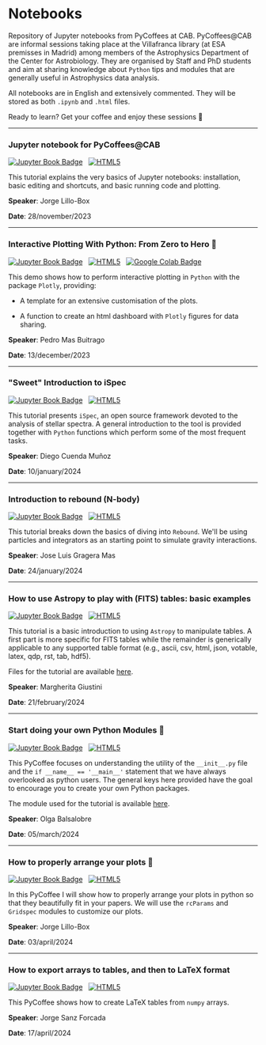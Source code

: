 # Notebooks
Repository of Jupyter notebooks from PyCoffees at CAB. PyCoffees@CAB are informal sessions taking place at the Villafranca library (at ESA premisses in Madrid) among members of the Astrophysics Department of the Center for Astrobiology. They are organised by Staff and PhD students and aim at sharing knowledge about `Python` tips and modules that are generally useful in Astrophysics data analysis.

All notebooks are in English and extensively commented. They will be stored as both `.ipynb` and `.html` files. 

Ready to learn? Get your coffee and enjoy these sessions 👋

***
### Jupyter notebook for PyCoffees@CAB
[![Jupyter Book Badge](https://jupyterbook.org/badge.svg)](notebooks/2023_11_29__IntroJupyter_JorgeLilloBox.ipynb) &nbsp; [![HTML5](https://img.shields.io/badge/HTML5-white?style=flat-square&logo=html5&logoColor=white&color=%23E34F26
)](notebooks/html/2023_11_29__IntroJupyter_JorgeLilloBox.html)

This tutorial explains the very basics of Jupyter notebooks: installation, basic editing and shortcuts, and basic running code and plotting.

**Speaker**: Jorge Lillo-Box

**Date**: 28/november/2023

***
### Interactive Plotting With Python: From Zero to Hero 🚀
[![Jupyter Book Badge](https://jupyterbook.org/badge.svg)](notebooks/2023_12_13_interactive_viz_PedroMas.ipynb) &nbsp; [![HTML5](https://img.shields.io/badge/HTML5-white?style=flat-square&logo=html5&logoColor=white&color=%23E34F26
)](notebooks/html/2023_12_13_interactive_viz_PedroMas.html) &nbsp; [![Google Colab Badge](https://colab.research.google.com/assets/colab-badge.svg)](https://colab.research.google.com/drive/1t9h-FtFG8ryJ0BsHxkqQRkH3zWc_y_q5?usp=sharing)

This demo shows how to perform interactive plotting in `Python` with the package `Plotly`, providing:

- A template for an extensive customisation of the plots.

- A function to create an html dashboard with `Plotly` figures for data sharing.

**Speaker**: Pedro Mas Buitrago

**Date**: 13/december/2023

***
### "Sweet" Introduction to iSpec
[![Jupyter Book Badge](https://jupyterbook.org/badge.svg)](notebooks/2024_01_10_intro_iSpec_DiegoCuenda.ipynb) &nbsp; [![HTML5](https://img.shields.io/badge/HTML5-white?style=flat-square&logo=html5&logoColor=white&color=%23E34F26
)](notebooks/html/2024_01_10_intro_iSpec_DiegoCuenda.html)

This tutorial presents `iSpec`, an open source framework devoted to the analysis of stellar spectra. A general introduction to the tool is provided together with `Python` functions which perform some of the most frequent tasks.

**Speaker**: Diego Cuenda Muñoz

**Date**: 10/january/2024

***
### Introduction to rebound (N-body)
[![Jupyter Book Badge](https://jupyterbook.org/badge.svg)](notebooks/2024_01_24_REBOUND_JoseLuisGrageraMas.ipynb) &nbsp; [![HTML5](https://img.shields.io/badge/HTML5-white?style=flat-square&logo=html5&logoColor=white&color=%23E34F26
)](notebooks/html/2024_01_24_REBOUND_JoseLuisGrageraMas.html)

This tutorial breaks down the basics of diving into `Rebound`. We'll be using particles and integrators as an starting point to simulate gravity interactions.

**Speaker**: Jose Luis Gragera Mas

**Date**: 24/january/2024

***
### How to use Astropy to play with (FITS) tables: basic examples
[![Jupyter Book Badge](https://jupyterbook.org/badge.svg)](https://github.com/PyCoffees/notebooks/blob/main/notebooks/2024_02_21_astropytables_MargheritaGiustini.ipynb) &nbsp; [![HTML5](https://img.shields.io/badge/HTML5-white?style=flat-square&logo=html5&logoColor=white&color=%23E34F26
)](notebooks/html/2024_02_21_astropytables_MargheritaGiustini.html)

This tutorial is a basic introduction to using `Astropy` to manipulate tables. A first part is more specific for FITS tables while the remainder is generically applicable to any supported table format (e.g., ascii, csv, html, json, votable, latex, qdp, rst, tab, hdf5).

Files for the tutorial are available [here](https://github.com/PyCoffees/notebooks/tree/main/notebooks/files/2024_02_21_astropytables_MargheritaGiustini).

**Speaker**: Margherita Giustini

**Date**: 21/february/2024

***
### Start doing your own Python Modules 💫
[![Jupyter Book Badge](https://jupyterbook.org/badge.svg)](https://github.com/PyCoffees/notebooks/blob/main/notebooks/2024_03_06_creating_modules_OlgaBalsalobre.ipynb) &nbsp; [![HTML5](https://img.shields.io/badge/HTML5-white?style=flat-square&logo=html5&logoColor=white&color=%23E34F26
)](https://github.com/PyCoffees/notebooks/blob/main/notebooks/html/2024_03_06_creating_modules_OlgaBalsalobre.html)

This PyCoffee focuses on understanding the utility of the `__init__.py` file and the `if __name__ == '__main__'` statement that we have always overlooked as python users. The general keys here provided have the goal to encourage you to create your own Python packages.

The module used for the tutorial is available [here](https://github.com/PyCoffees/notebooks/tree/main/notebooks/files/2024_03_06_creating_modules_OlgaBalsalobre).

**Speaker**: Olga Balsalobre

**Date**: 05/march/2024

***
### How to properly arrange your plots 💫
[![Jupyter Book Badge](https://jupyterbook.org/badge.svg)](https://github.com/PyCoffees/notebooks/blob/main/notebooks/2024_04_03_Gridspec_JorgeLilloBox.ipynb) &nbsp; [![HTML5](https://img.shields.io/badge/HTML5-white?style=flat-square&logo=html5&logoColor=white&color=%23E34F26
)](https://github.com/PyCoffees/notebooks/blob/main/notebooks/html/2024_04_03_Gridspec_JorgeLilloBox.html)

In this PyCoffee I will show how to properly arrange your plots in python so that they beautifully fit in your papers. We will use the `rcParams` and `Gridspec` modules to customize our plots. 

**Speaker**: Jorge Lillo-Box

**Date**: 03/april/2024

***
### How to export arrays to tables, and then to LaTeX format
[![Jupyter Book Badge](https://jupyterbook.org/badge.svg)](https://github.com/PyCoffees/notebooks/blob/main/notebooks/2024_04_17_exporTeXtables_JorgeSanz.ipynb) &nbsp; [![HTML5](https://img.shields.io/badge/HTML5-white?style=flat-square&logo=html5&logoColor=white&color=%23E34F26
)](https://github.com/PyCoffees/notebooks/blob/main/notebooks/html/2024_04_17_exporTeXtables_JorgeSanz.html)

This PyCoffee shows how to create LaTeX tables from `numpy` arrays.

**Speaker**: Jorge Sanz Forcada

**Date**: 17/april/2024

